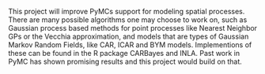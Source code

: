This project will improve PyMCs support for modeling spatial processes. There are many possible algorithms one may choose to work on, such as Gaussian process based methods for point processes like Nearest Neighbor GPs or the Vecchia approximation, and models that are types of Gaussian Markov Random Fields, like CAR, ICAR and BYM models. Implementions of these can be found in the R package CARBayes and INLA. Past work in PyMC has shown promising results and this project would build on that.
